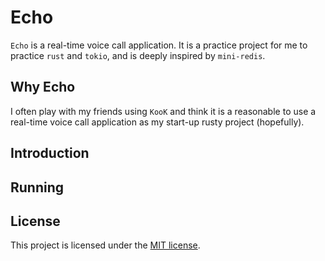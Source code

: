 # Echo
`Echo` is a real-time voice call application. 
It is a practice project for me to practice `rust` and `tokio`, and is deeply inspired by `mini-redis`.


## Why Echo
I often play with my friends using `KooK` and think it is a reasonable to use a real-time voice call application as my 
start-up rusty project (hopefully).

## Introduction

## Running


## License
This project is licensed under the [MIT license](LICENSE).